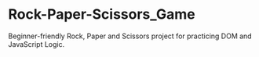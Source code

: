 # Rock-Paper-Scissors_Game
Beginner-friendly Rock, Paper and Scissors project for practicing DOM and JavaScript Logic.
